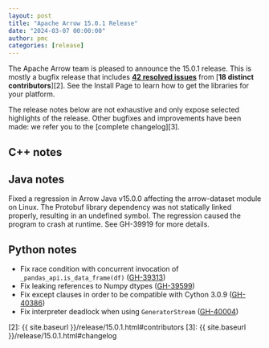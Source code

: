```yaml
---
layout: post
title: "Apache Arrow 15.0.1 Release"
date: "2024-03-07 00:00:00"
author: pmc
categories: [release]
---
```

<!--
{% comment %}
Licensed to the Apache Software Foundation (ASF) under one or more
contributor license agreements.  See the NOTICE file distributed with
this work for additional information regarding copyright ownership.
The ASF licenses this file to you under the Apache License, Version 2.0
(the "License"); you may not use this file except in compliance with
the License.  You may obtain a copy of the License at

http://www.apache.org/licenses/LICENSE-2.0

Unless required by applicable law or agreed to in writing, software
distributed under the License is distributed on an "AS IS" BASIS,
WITHOUT WARRANTIES OR CONDITIONS OF ANY KIND, either express or implied.
See the License for the specific language governing permissions and
limitations under the License.
{% endcomment %}
-->


The Apache Arrow team is pleased to announce the 15.0.1 release.
This is mostly a bugfix release that includes [**42 resolved issues**][1]
from [**18 distinct contributors**][2]. See the Install Page to learn how to
get the libraries for your platform.

The release notes below are not exhaustive and only expose selected highlights
of the release. Other bugfixes and improvements have been made: we refer
you to the [complete changelog][3].

## C++ notes

## Java notes
Fixed a regression in Arrow Java v15.0.0 affecting the arrow-dataset module on Linux. The Protobuf library dependency was not statically linked properly, resulting in an undefined symbol. The regression caused the program to crash at runtime. See GH-39919 for more details.

## Python notes

* Fix race condition with concurrent invocation of `_pandas_api.is_data_frame(df)` ([GH-39313](https://github.com/apache/arrow/issues/39313))
* Fix leaking references to Numpy dtypes ([GH-39599](https://github.com/apache/arrow/issues/39599))
* Fix except clauses in order to be compatible with Cython 3.0.9 ([GH-40386](https://github.com/apache/arrow/issues/40386))
* Fix interpreter deadlock when using `GeneratorStream` ([GH-40004](https://github.com/apache/arrow/issues/40004))



[1]: https://github.com/apache/arrow/milestone/60?closed=1
[2]: {{ site.baseurl }}/release/15.0.1.html#contributors
[3]: {{ site.baseurl }}/release/15.0.1.html#changelog
